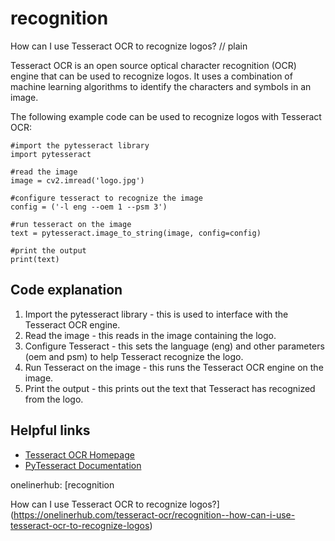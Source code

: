 # recognition

How can I use Tesseract OCR to recognize logos?
// plain

Tesseract OCR is an open source optical character recognition (OCR) engine that can be used to recognize logos. It uses a combination of machine learning algorithms to identify the characters and symbols in an image.

The following example code can be used to recognize logos with Tesseract OCR:

```
#import the pytesseract library
import pytesseract

#read the image
image = cv2.imread('logo.jpg')

#configure tesseract to recognize the image
config = ('-l eng --oem 1 --psm 3')

#run tesseract on the image
text = pytesseract.image_to_string(image, config=config)

#print the output
print(text)
```

## Code explanation


1. Import the pytesseract library - this is used to interface with the Tesseract OCR engine.
2. Read the image - this reads in the image containing the logo.
3. Configure Tesseract - this sets the language (eng) and other parameters (oem and psm) to help Tesseract recognize the logo.
4. Run Tesseract on the image - this runs the Tesseract OCR engine on the image.
5. Print the output - this prints out the text that Tesseract has recognized from the logo.

## Helpful links

- [Tesseract OCR Homepage](https://github.com/tesseract-ocr/tesseract)
- [PyTesseract Documentation](https://pypi.org/project/pytesseract/)

onelinerhub: [recognition

How can I use Tesseract OCR to recognize logos?](https://onelinerhub.com/tesseract-ocr/recognition--how-can-i-use-tesseract-ocr-to-recognize-logos)